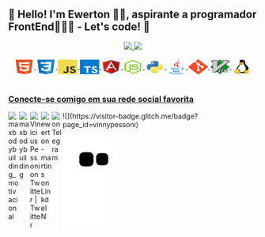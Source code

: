 ## 🚀 Hello! I'm Ewerton 🖐🏻, aspirante a programador FrontEnd👩🏻‍💻 - Let's code! 🚀
<div align="center">
  <a href="https://github.com/Ewertondamax">
  <img height="180em" src="https://github-readme-stats.vercel.app/api?username=EwertondaMax&show_icons=true&theme=dracula&include_all_commits=true&count_private=true"/>
  <img height="180em" src="https://github-readme-stats.vercel.app/api/top-langs/?username=GabrielCostaLuiz&layout=compact&langs_count=7&theme=dracula"/>
</div>   

  <div align="center" valign="top"><br>

  <img align="center" alt="HTML" height="30" width="40" src="https://raw.githubusercontent.com/devicons/devicon/master/icons/html5/html5-original.svg">

  

  <img align="center" alt="CSS" height="30" width="40" src="https://raw.githubusercontent.com/devicons/devicon/master/icons/css3/css3-original.svg">

 

  <img align="center" alt="Js" height="30" width="40" src="https://raw.githubusercontent.com/devicons/devicon/master/icons/javascript/javascript-original.svg">

  

  <img align="center" alt="Js" height="30" width="40" src="https://raw.githubusercontent.com/devicons/devicon/master/icons/typescript/typescript-plain.svg">

  

  <img align="center" alt="Angular" height="30" width="40" src="https://raw.githubusercontent.com/devicons/devicon/master/icons/angularjs/angularjs-original.svg">

  

  <img align="center" alt="nodejs" height="30" width="40" src="https://raw.githubusercontent.com/devicons/devicon/master/icons/nodejs/nodejs-original.svg">

 

  <img align="center" alt="Python" height="30" width="40" src="https://raw.githubusercontent.com/devicons/devicon/master/icons/python/python-original.svg">

  

  <img align="center" alt="CSS" height="30" width="40" src="https://raw.githubusercontent.com/devicons/devicon/master/icons/java/java-original.svg">

  

  <img align="center" alt="git" height="30" width="40" src="https://raw.githubusercontent.com/devicons/devicon/master/icons/git/git-original.svg">

  <img align="center" alt="CSS" height="30" width="40" src="https://raw.githubusercontent.com/devicons/devicon/master/icons/vim/vim-original.svg">

  <img align="center" alt="linux" height="30" width="40" src="https://raw.githubusercontent.com/devicons/devicon/master/icons/linux/linux-original.svg">

</div><br>
  
  ### Conecte-se comigo em sua rede social favorita
  
<div> 
  <a href="https://www.instagram.com/maxbodybuilding_motivacional/">
  <img align="left" alt="maxbodybuilding_motivacional" width="22px" src="https://cdn.jsdelivr.net/npm/simple-icons@v3/icons/instagram.svg" />
</a>

<a href="">
  <img align="left" alt="maxbodybuilding" width="22px" src="https://cdn.jsdelivr.net/npm/simple-icons@3.13.0/icons/youtube.svg" />
</a>

<a href="https://twitter.com/pessonizando">
  <img align="left" alt="Vinicius Pessoni on Twitter | Twitter" width="22px" src="https://cdn.jsdelivr.net/npm/simple-icons@v3/icons/twitter.svg" />
</a>
<a href="https://www.linkedin.com/in/ewerton-martins-4b5765230/">
  <img align="left" alt="ewerton-martins on LinkdeIN" width="22px" src="https://cdn.jsdelivr.net/npm/simple-icons@v3/icons/linkedin.svg" />
</a>
<a href="">
  <img align="left" alt=" on Telegram" width="22px" src="https://cdn.jsdelivr.net/npm/simple-icons@v3/icons/telegram.svg" />
</a>
  ![](https://visitor-badge.glitch.me/badge?page_id=vinnypessoni)
  
  
![Snake animation](https://github.com/GabrielCostaLuiz/GabrielCostaLuiz/blob/output/github-contribution-grid-snake.svg)
 
</div>
  
